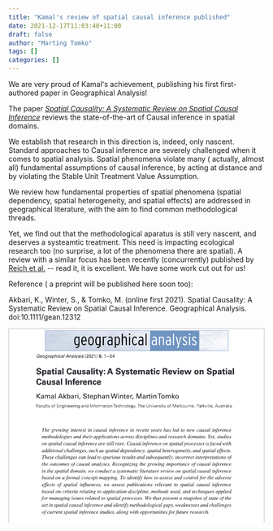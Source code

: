 ```yaml
---
title: "Kamal's review of spatial causal inference published"
date: 2021-12-17T11:03:48+11:00
draft: false
author: "Marting Tomko"
tags: []
categories: []
---
```


We are very proud of Kamal's achievement, publishing his first first-authored paper in Geographical Analysis!

The paper [*Spatial Causality: A Systematic Review on Spatial Causal Inference*](https://doi.org/10.1111/gean.12312) reviews the state-of-the-art of Causal inference in spatial domains.

We establish that research in this direction is, indeed, only nascent. Standard approaches to Causal inference are severely challenged when it comes to spatial analysis. Spatial phenomena violate many ( actually, almost all) fundamental assumptions of causal inference, by acting at distance and by violating the Stable Unit Treatment Value Assumption. 

We review how fundamental properties of spatial phenomena (spatial dependency, spatial heterogeneity, and spatial effects) are addressed in geographical literature, with the aim to find common methodological threads.

Yet, we find out that the methodological aparatus is still very nascent, and deserves a systeamtic treatment. This need is impacting ecological research too (no surprise, a lot of the phenomena there are spatial). A review with a similar focus has been recently (concurrently) published by [Reich et al.](https://onlinelibrary.wiley.com/doi/full/10.1111/insr.12452) -- read it, it is excellent. We have some work cut out for us!

Reference ( a preprint will be published here soon too):

Akbari, K., Winter, S., & Tomko, M. (online first 2021). Spatial Causality: A Systematic Review on Spatial Causal Inference. Geographical Analysis. doi:10.1111/gean.12312 

![Causal Spatial Inference - a Review](/images/post_images/akbari2021review.png)
